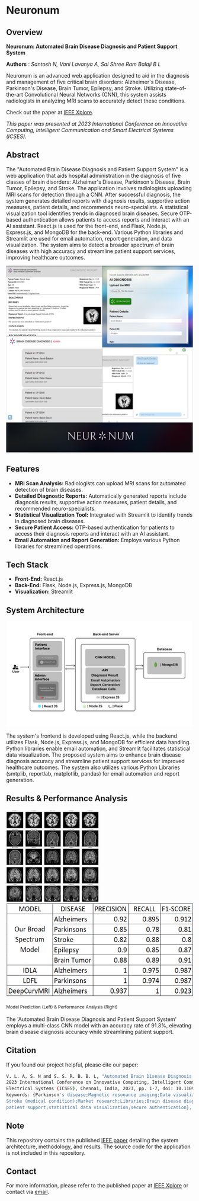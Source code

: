# Neuronum

## Overview
**Neuronum: Automated Brain Disease Diagnosis and Patient Support System**

**Authors** : *Santosh N, Vani Lavanya A, Sai Shree Ram Balaji B L*

Neuronum is an advanced web application designed to aid in the diagnosis and management of five critical brain disorders: Alzheimer's Disease, Parkinson's Disease, Brain Tumor, Epilepsy, and Stroke. Utilizing state-of-the-art Convolutional Neural Networks (CNN), this system assists radiologists in analyzing MRI scans to accurately detect these conditions.

Check out the paper at [IEEE Xplore](https://ieeexplore.ieee.org/document/10465514).

*This paper was presented at 2023 International Conference on Innovative Computing, Intelligent Communication and Smart Electrical Systems (ICSES)*.

## Abstract
The "Automated Brain Disease Diagnosis and Patient Support System" is a web application that aids hospital administration in the diagnosis of five classes of brain disorders: Alzheimer's Disease, Parkinson's Disease, Brain Tumor, Epilepsy, and Stroke. The application involves radiologists uploading MRI scans for detection through a CNN. After successful diagnosis, the system generates detailed reports with diagnosis results, supportive action measures, patient details, and recommends neuro-specialists. A statistical visualization tool identifies trends in diagnosed brain diseases. Secure OTP-based authentication allows patients to access reports and interact with an AI assistant. React.js is used for the front-end, and Flask, Node.js, Express.js, and MongoDB for the back-end. Various Python libraries and Streamlit are used for email automation, report generation, and data visualization. The system aims to detect a broader spectrum of brain diseases with high accuracy and streamline patient support services, improving healthcare outcomes.

![Neuronum Card](https://github.com/SantoshNtrjn/Neuronum/blob/main/assets/spec_card.png)

## Features
- **MRI Scan Analysis:** Radiologists can upload MRI scans for automated detection of brain diseases.
- **Detailed Diagnostic Reports:** Automatically generated reports include diagnosis results, supportive action measures, patient details, and recommended neuro-specialists.
- **Statistical Visualization Tool:** Integrated with Streamlit to identify trends in diagnosed brain diseases.
- **Secure Patient Access:** OTP-based authentication for patients to access their diagnosis reports and interact with an AI assistant.
- **Email Automation and Report Generation:** Employs various Python libraries for streamlined operations.

## Tech Stack
- **Front-End:** React.js
- **Back-End:** Flask, Node.js, Express.js, MongoDB
- **Visualization:** Streamlit

## System Architecture
![System Architecture](https://github.com/SantoshNtrjn/Neuronum/blob/main/assets/arch.png)

The system's frontend is developed using React.js, while the backend utilizes Flask, Node.js, Express.js, and MongoDB for efficient data handling. Python libraries enable email automation, and Streamlit facilitates statistical data visualization. The proposed system aims to enhance brain disease diagnosis accuracy and streamline patient support services for improved healthcare outcomes. 
The system also utilizes various Python Libraries (smtplib, reportlab, matplotlib, pandas) for email automation and report generation. 

## Results & Performance Analysis
<img src="https://github.com/SantoshNtrjn/Neuronum/blob/main/assets/model_prediction.png" alt="Model Prediction" width="250" height="250"> <img src="https://github.com/SantoshNtrjn/Neuronum/blob/main/assets/performance.png" alt="Performance Analysis" width="550" height="250">

<sub>Model Prediction (Left) & Performance Analysis (Right)<sub>

The 'Automated Brain Disease Diagnosis and Patient Support System' employs a multi-class CNN model with an accuracy rate of 91.3%, elevating brain disease diagnosis accuracy while streamlining patient support.
## Citation
If you found our project helpful, please cite our paper:
```bash
V. L. A, S. N and S. S. R. B. B. L, "Automated Brain Disease Diagnosis and Patient Support System,"
2023 International Conference on Innovative Computing, Intelligent Communication and Smart
Electrical Systems (ICSES), Chennai, India, 2023, pp. 1-7, doi: 10.1109/ICSES60034.2023.10465514.
keywords: {Parkinson's disease;Magnetic resonance imaging;Data visualization;Authentication;
Stroke (medical condition);Market research;Libraries;Brain disease diagnosis;CNN;web application;
patient support;statistical data visualization;secure authentication},
```
## Note
This repository contains the published [IEEE paper](https://ieeexplore.ieee.org/document/10465514) detailing the system architecture, methodology, and results. The source code for the application is not included in this repository.

## Contact
For more information, please refer to the published paper at [IEEE Xplore](https://ieeexplore.ieee.org/document/10465514) or contact via [email](mailto:santoshpn03@gmail.com).
